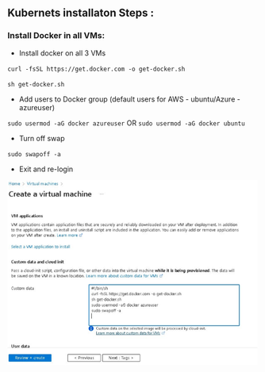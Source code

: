 Kubernets installaton Steps :
-----------------------------------

### Install Docker in all VMs:

* Install docker on all 3 VMs


`curl -fsSL https://get.docker.com -o get-docker.sh`


`sh get-docker.sh`

* Add users to Docker group (default users for AWS - ubuntu/Azure -
azureuser)

`sudo usermod -aG docker azureuser` OR `sudo usermod -aG docker ubuntu`

* Turn off swap

`sudo swapoff -a`

* Exit and re-login

![Ref](./images/Capture1.PNG)

### 


